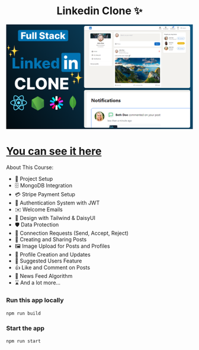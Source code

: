 <h1 align="center">Linkedin Clone ✨</h1>

![Demo App](/frontend/public/screenshot-for-readme.png)

# [You can see it here](https://linkedin-clone-5stx.onrender.com)

About This Course:

- 🚀 Project Setup
- 🗄️ MongoDB Integration
- 💳 Stripe Payment Setup
- 🔐 Authentication System with JWT
- ✉️ Welcome Emails
- 🎨 Design with Tailwind & DaisyUI
- 🛡️ Data Protection
- 🤝 Connection Requests (Send, Accept, Reject)
- 📝 Creating and Sharing Posts
- 🖼️ Image Upload for Posts and Profiles
- 👤 Profile Creation and Updates
- 👥 Suggested Users Feature
- 👍 Like and Comment on Posts
- 📰 News Feed Algorithm
- ⌛ And a lot more...

### Run this app locally

```shell
npm run build
```

### Start the app

```shell
npm run start
```
